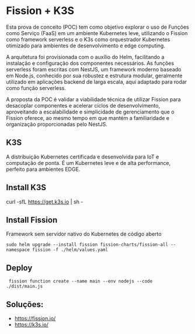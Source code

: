 # Fission + K3S

Esta prova de conceito (POC) tem como objetivo explorar o uso de Funções como Serviço (FaaS) em um ambiente Kubernetes leve, utilizando o Fission como framework serverless e o K3s como orquestrador Kubernetes otimizado para ambientes de desenvolvimento e edge computing.

A arquitetura foi provisionada com o auxílio do Helm, facilitando a instalação e configuração dos componentes necessários. As funções serverless foram escritas com NestJS, um framework moderno baseado em Node.js, conhecido por sua robustez e estrutura modular, geralmente utilizado em aplicações backend de larga escala, aqui adaptado para rodar como função serverless.

A proposta da POC é validar a viabilidade técnica de utilizar Fission para desacoplar componentes e acelerar ciclos de desenvolvimento, aproveitando a escalabilidade e simplicidade de gerenciamento que o Fission oferece, ao mesmo tempo em que mantém a familiaridade e organização proporcionadas pelo NestJS.

## K3S 

A distribuição Kubernetes certificada e desenvolvida para IoT e computação de ponta. É um Kubernetes leve e de alta performance, perfeito para ambientes EDGE.

## Install K3S

curl -sfL https://get.k3s.io | sh - 

## Install Fission

Framework sem servidor nativo do Kubernetes de código aberto

`sudo helm upgrade --install fission fission-charts/fission-all --namespace fission -f ./helm/values.yaml`


## Deploy


` fission function create --name main --env nodejs --code ./dist/main.js`

## Soluções:
- https://fission.io/
- https://k3s.io/